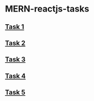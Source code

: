 # MERN-reactjs-tasks
## [Task 1](https://ubiquitous-travesseiro-61a75e.netlify.app/)
## [Task 2](https://guileless-narwhal-94f640.netlify.app/)
## [Task 3](https://wondrous-youtiao-cebedd.netlify.app/)
## [Task 4](https://whimsical-gaufre-585910.netlify.app/)
## [Task 5](https://luminous-pavlova-cfc40d.netlify.app/)
